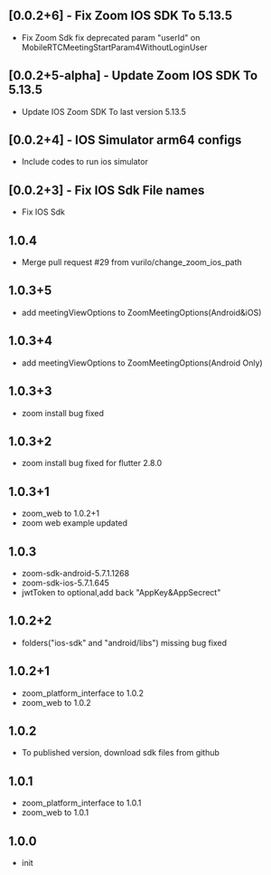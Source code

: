 ## [0.0.2+6] - Fix Zoom IOS SDK To 5.13.5

* Fix Zoom Sdk fix deprecated param "userId" on MobileRTCMeetingStartParam4WithoutLoginUser

## [0.0.2+5-alpha] - Update Zoom IOS SDK To 5.13.5

* Update IOS Zoom SDK To last version 5.13.5

## [0.0.2+4] - IOS Simulator arm64 configs

* Include codes to run ios simulator

## [0.0.2+3] - Fix IOS Sdk File names

* Fix IOS Sdk

## 1.0.4
* Merge pull request #29 from vurilo/change_zoom_ios_path

## 1.0.3+5
* add meetingViewOptions to ZoomMeetingOptions(Android&iOS)

## 1.0.3+4
* add meetingViewOptions to ZoomMeetingOptions(Android Only)

## 1.0.3+3
* zoom install bug fixed

## 1.0.3+2
* zoom install bug fixed for flutter 2.8.0

## 1.0.3+1
* zoom_web to 1.0.2+1
* zoom web example updated

## 1.0.3
* zoom-sdk-android-5.7.1.1268
* zoom-sdk-ios-5.7.1.645
* jwtToken to optional,add back "AppKey&AppSecrect"

## 1.0.2+2
* folders("ios-sdk" and "android/libs")  missing bug fixed

## 1.0.2+1
* zoom_platform_interface to 1.0.2
* zoom_web to 1.0.2

## 1.0.2
* To published version, download sdk files from github

## 1.0.1
* zoom_platform_interface to 1.0.1
* zoom_web to 1.0.1

## 1.0.0

* init